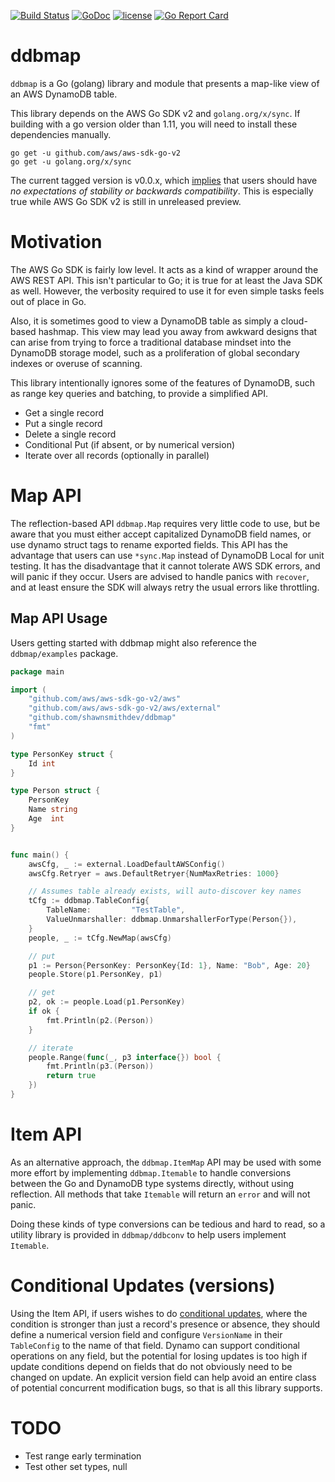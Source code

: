 [![Build Status](https://travis-ci.org/shawnsmithdev/ddbmap.svg)](https://travis-ci.org/shawnsmithdev/ddbmap)
[![GoDoc](https://godoc.org/github.com/shawnsmithdev/ddbmap?status.png)](https://godoc.org/github.com/shawnsmithdev/ddbmap)
[![license](http://img.shields.io/badge/license-MIT-red.svg?style=flat)](https://raw.githubusercontent.com/shawnsmithdev/ddbmap/master/LICENSE)
[![Go Report Card](https://goreportcard.com/badge/github.com/shawnsmithdev/ddbmap)](https://goreportcard.com/report/github.com/shawnsmithdev/ddbmap)

# ddbmap
`ddbmap` is a Go (golang) library and module that presents a map-like view of an AWS DynamoDB table.

This library depends on the AWS Go SDK v2 and `golang.org/x/sync`.
If building with a go version older than 1.11, you will need to install these dependencies manually.
```
go get -u github.com/aws/aws-sdk-go-v2
go get -u golang.org/x/sync
```

The current tagged version is v0.0.x, which [implies](https://tip.golang.org/cmd/go/#hdr-Module_compatibility_and_semantic_versioning) that users should have *no expectations of stability or backwards compatibility*. This is especially true while AWS Go SDK v2 is still in unreleased preview.

# Motivation
The AWS Go SDK is fairly low level. It acts as a kind of wrapper around the AWS REST API.
This isn't particular to Go; it is true for at least the Java SDK as well. However, the verbosity required to use it
for even simple tasks feels out of place in Go.

Also, it is sometimes good to view a DynamoDB table as simply a cloud-based hashmap. This view may lead you away from
awkward designs that can arise from trying to force a traditional database mindset into the DynamoDB storage model,
such as a proliferation of global secondary indexes or overuse of scanning.

This library intentionally ignores some of the features of DynamoDB, such as range key queries and batching,
to provide a simplified API.

* Get a single record
* Put a single record
* Delete a single record
* Conditional Put (if absent, or by numerical version)
* Iterate over all records (optionally in parallel)


# Map API
The reflection-based API `ddbmap.Map` requires very little code to use, but be aware that
you must either accept capitalized DynamoDB field names, or use dynamo struct tags to rename exported fields.
This API has the advantage that users can use `*sync.Map` instead of DynamoDB Local for unit testing.
It has the disadvantage that it cannot tolerate AWS SDK errors, and will panic if they occur. Users are advised to
handle panics with `recover`, and at least ensure the SDK will always retry the usual errors like throttling.

Map API Usage
-------------
Users getting started with ddbmap might also reference the `ddbmap/examples` package.

```go
package main

import (
    "github.com/aws/aws-sdk-go-v2/aws"
    "github.com/aws/aws-sdk-go-v2/aws/external"
    "github.com/shawnsmithdev/ddbmap"
    "fmt"
)

type PersonKey struct {
    Id int
}

type Person struct {
    PersonKey
    Name string
    Age  int
}


func main() {
    awsCfg, _ := external.LoadDefaultAWSConfig()
    awsCfg.Retryer = aws.DefaultRetryer{NumMaxRetries: 1000}

    // Assumes table already exists, will auto-discover key names
    tCfg := ddbmap.TableConfig{
        TableName:         "TestTable",
        ValueUnmarshaller: ddbmap.UnmarshallerForType(Person{}),
    }
    people, _ := tCfg.NewMap(awsCfg)

    // put
    p1 := Person{PersonKey: PersonKey{Id: 1}, Name: "Bob", Age: 20}
    people.Store(p1.PersonKey, p1)

    // get
    p2, ok := people.Load(p1.PersonKey)
    if ok {
        fmt.Println(p2.(Person))
    }

    // iterate
    people.Range(func(_, p3 interface{}) bool {
        fmt.Println(p3.(Person))
        return true
    })
}
```

# Item API
As an alternative approach, the `ddbmap.ItemMap` API may be used with some more effort by implementing `ddbmap.Itemable`
to handle conversions between the Go and DynamoDB type systems directly, without using reflection.
All methods that take `Itemable` will return an `error` and will not panic.

Doing these kinds of type conversions can be tedious and hard to read, so a utility library is provided
in `ddbmap/ddbconv` to help users implement `Itemable`.

# Conditional Updates (versions)
Using the Item API, if users wishes to do
[conditional updates](https://docs.aws.amazon.com/amazondynamodb/latest/developerguide/WorkingWithItems.html#WorkingWithItems.ConditionalUpdate),
where the condition is stronger than just a record's presence or absence, they should define a numerical version field
and configure `VersionName` in their `TableConfig` to the name of that field. Dynamo can support conditional operations
on any field, but the potential for losing updates is too high if update conditions depend on fields that do not
obviously need to be changed on update. An explicit version field can help avoid an entire class of potential concurrent
modification bugs, so that is all this library supports.

# TODO
* Test range early termination
* Test other set types, null
